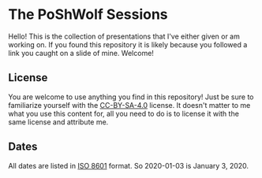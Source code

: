 # The PoShWolf Sessions

Hello! This is the collection of presentations that I've either given or am working on. If you found this repository it is likely because you followed a link you caught on a slide of mine. Welcome!

## License

You are welcome to use anything you find in this repository! Just be sure to familiarize yourself with the  [CC-BY-SA-4.0](https://choosealicense.com/licenses/cc-by-sa-4.0/) license. It doesn't matter to me what you use this content for, all you need to do is to license it with the same license and attribute me.

## Dates

All dates are listed in [ISO 8601](https://en.wikipedia.org/wiki/ISO_8601) format. So 2020-01-03 is January 3, 2020.